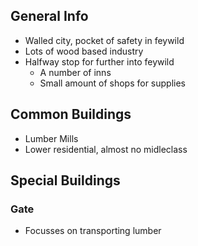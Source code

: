 ## General Info
* Walled city, pocket of safety in feywild
* Lots of wood based industry
* Halfway stop for further into feywild
  * A number of inns
  * Small amount of shops for supplies

## Common Buildings
* Lumber Mills
* Lower residential, almost no midleclass

## Special Buildings
### Gate
* Focusses on transporting lumber


